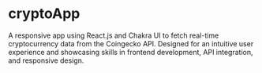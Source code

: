 # cryptoApp
A responsive app using React.js and Chakra UI to fetch real-time cryptocurrency data from the Coingecko API. Designed for an intuitive user experience and showcasing skills in frontend development, API integration, and responsive design.
